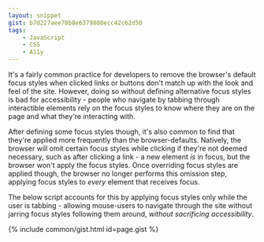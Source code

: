 ```yaml
---
layout: snippet
gist: b7d227aee70b8e6379808ecc42c62d50
tags:
    - JavaScript
    - CSS
    - A11y
---
```


It's a fairly common practice for developers to remove the browser's default focus styles when clicked links or buttons don't match up with the look and feel of the site. However, doing so without defining alternative focus styles is bad for accessibility - people who navigate by tabbing through interactible elements rely on the focus styles to know where they are on the page and what they're interacting with.

After defining some focus styles though, it's also common to find that they're applied more frequently than the browser-defaults. Natively, the browser will omit certain focus styles while clicking if they're not deemed necessary, such as after clicking a link - a new element *is* in focus, but the browser won't apply the focus styles. Once overriding focus styles are applied though, the browser no longer performs this omission step, applying focus styles to *every* element that receives focus.

The below script accounts for this by applying focus styles only while the user is tabbing - allowing mouse-users to navigate through the site without jarring focus styles following them around, *without sacrificing accessibility*.

{% include common/gist.html id=page.gist %}
